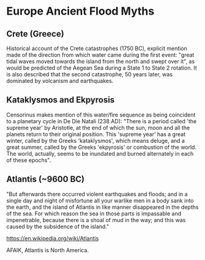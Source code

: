 # Europe Ancient Flood Myths

## Crete (Greece)

Historical account of the Crete catastrophes (1750 BC), explicit mention made of the direction from which water came during the first event: "great tidal waves moved towards the island from the north and swept over it", as would be predicted of the Aegean Sea during a State 1 to State 2 rotation. It is also described that the second catastrophe, 50 years later, was dominated by volcanism and earthquakes.

## Kataklysmos and Ekpyrosis

Censorinus makes mention of this water/fire sequence as being coincident to a planetary cycle in De Die Natali (238 AD): "There is a period called 'the supreme year' by Aristotle, at the end of which the sun, moon and all the planets return to their original position. This 'supreme year' has a great winter, called by the Greeks 'kataklysmos', which means deluge, and a great summer, called by the Greeks 'ekpyrosis' or combustion of the world. The world, actually, seems to be inundated and burned alternately in each of these epochs".

## Atlantis (~9600 BC)

"But afterwards there occurred violent earthquakes and floods; and in a single day and night of misfortune all your warlike men in a body sank into the earth, and the island of Atlantis in like manner disappeared in the depths of the sea. For which reason the sea in those parts is impassable and impenetrable, because there is a shoal of mud in the way; and this was caused by the subsidence of the island."

https://en.wikipedia.org/wiki/Atlantis

AFAIK, Atlantis is North America.